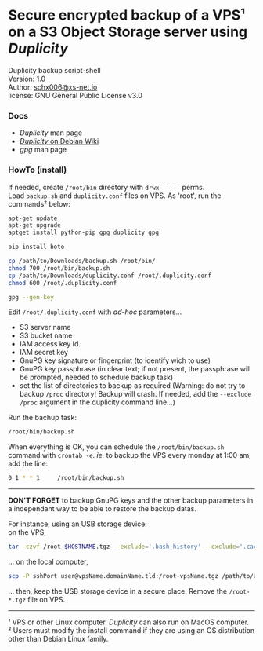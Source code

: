 # Secure encrypted backup of a VPS¹ on a S3 Object Storage server using _Duplicity_

Duplicity backup script-shell   
Version: 1.0   
Author:  schx006@xs-net.io   
license: GNU General Public License v3.0

### Docs

* _Duplicity_ man page
* [_Duplicity_ on Debian Wiki](https://wiki.debian.org/Duplicity)
* _gpg_ man page

### HowTo (install)

If needed, create `/root/bin` directory with `drwx------` perms.   
Load `backup.sh` and `duplicity.conf` files on VPS.
As 'root', run the commands² below:   
``` sh
apt-get update
apt-get upgrade
aptget install python-pip gpg duplicity gpg

pip install boto

cp /path/to/Downloads/backup.sh /root/bin/
chmod 700 /root/bin/backup.sh
cp /path/to/Downloads/duplicity.conf /root/.duplicity.conf
chmod 600 /root/.duplicity.conf

gpg --gen-key

``` 

Edit `/root/.duplicity.conf` with _ad-hoc_ parameters…
* S3 server name
* S3 bucket name
* IAM access key Id.
* IAM secret key
* GnuPG key signature or fingerprint (to identify wich to use)
* GnuPG key passphrase (in clear text; if not present, the passphrase will be prompted, needed to schedule backup task)
* set the list of directories to backup as required (Warning: do not try to backup `/proc` directory! Backup will crash.
If needed, add the `--exclude /proc` argument in the duplicity command line…)

Run the bachup task:
``` sh
/root/bin/backup.sh
```

When everything is OK, you can schedule the `/root/bin/backup.sh` command with `crontab -e`.
_ie._ to backup the VPS every monday at 1:00 am, add the line:
``` sh
0 1 * * 1     /root/bin/backup.sh
```

---

**DON'T FORGET** to backup GnuPG keys and the other backup parameters in a independant way to be able to restore the backup datas.

For instance, using an USB storage device:   
on the VPS,   
``` sh
tar -czvf /root-$HOSTNAME.tgz --exclude='.bash_history' --exclude='.cache' /root
```
… on the local computer,   
``` sh
scp -P sshPort user@vpsName.domainName.tld:/root-vpsName.tgz /path/to/USB/StorageDevice
```
… then, keep the USB storage device in a secure place. Remove the `/root-*.tgz` file on VPS.

---

¹ VPS or other Linux computer. _Duplicity_ can also run on MacOS computer.   
² Users must modify the install command if they are using an OS distribution other than Debian Linux family.   
